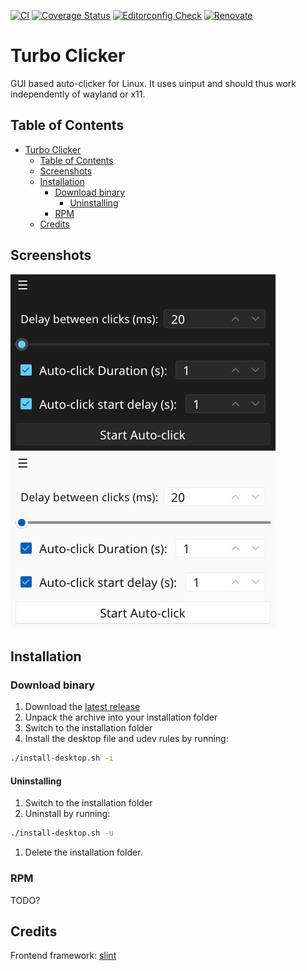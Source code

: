 [![CI](https://github.com/heathcliff26/turbo-clicker/actions/workflows/ci.yaml/badge.svg?event=push)](https://github.com/heathcliff26/turbo-clicker/actions/workflows/ci.yaml)
[![Coverage Status](https://coveralls.io/repos/github/heathcliff26/turbo-clicker/badge.svg)](https://coveralls.io/github/heathcliff26/turbo-clicker)
[![Editorconfig Check](https://github.com/heathcliff26/turbo-clicker/actions/workflows/editorconfig-check.yaml/badge.svg?event=push)](https://github.com/heathcliff26/turbo-clicker/actions/workflows/editorconfig-check.yaml)
[![Renovate](https://github.com/heathcliff26/turbo-clicker/actions/workflows/renovate.yaml/badge.svg)](https://github.com/heathcliff26/turbo-clicker/actions/workflows/renovate.yaml)

# Turbo Clicker

GUI based auto-clicker for Linux. It uses uinput and should thus work independently of wayland or x11.

## Table of Contents

- [Turbo Clicker](#turbo-clicker)
  - [Table of Contents](#table-of-contents)
  - [Screenshots](#screenshots)
  - [Installation](#installation)
    - [Download binary](#download-binary)
      - [Uninstalling](#uninstalling)
    - [RPM](#rpm)
  - [Credits](#credits)

## Screenshots

![](screenshots/window-dark.png#gh-dark-mode-only)
![](screenshots/window-light.png#gh-light-mode-only)

## Installation

### Download binary

1. Download the [latest release](https://github.com/heathcliff26/turbo-clicker/releases/latest)
2. Unpack the archive into your installation folder
3. Switch to the installation folder
4. Install the desktop file and udev rules by running:
```bash
./install-desktop.sh -i
```

#### Uninstalling

1. Switch to the installation folder
2. Uninstall by running:
```bash
./install-desktop.sh -u
```
1. Delete the installation folder.

### RPM
TODO?

## Credits

Frontend framework: [slint](https://slint.dev/)
